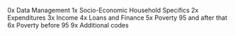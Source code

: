 0x Data Management
1x Socio-Economic Household Specifics
2x Expenditures
3x Income
4x Loans and Finance
5x Poverty 95 and after that
6x Poverty before 95
9x Additional codes